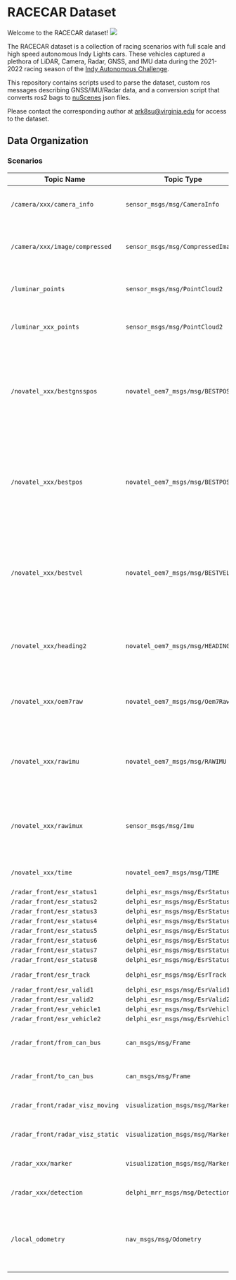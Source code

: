 # RACECAR Dataset
Welcome to the RACECAR dataset!
![](https://user-images.githubusercontent.com/25155124/222313249-147a2e71-85da-42de-ac57-becb97a47dbf.png)

The RACECAR dataset is a collection of racing scenarios with full scale and high speed autonomous Indy Lights cars. These vehicles captured a plethora of LiDAR, Camera, Radar, GNSS, and IMU data during the 2021-2022 racing season of the [Indy Autonomous Challenge](https://www.indyautonomouschallenge.com).

This repository contains scripts used to parse the dataset, custom ros messages describing GNSS/IMU/Radar data, and a conversion script that converts ros2 bags to [nuScenes](https://www.nuscenes.org/nuscenes) json files.

Please contact the corresponding author at ark8su@virginia.edu for access to the dataset.

## Data Organization

### Scenarios

|Topic Name|Topic Type|Description|
|----------|----------|-----------|
|`/camera/xxx/camera_info`| `sensor_msgs/msg/CameraInfo`|Distortion parameters and Intrinsic Camera Matrix|
|`/camera/xxx/image/compressed`| `sensor_msgs/msg/CompressedImage`|Compressed camera image buffer and compression format|
|`/luminar_points`| `sensor_msgs/msg/PointCloud2`|Merge LiDAR point cloud from all three sensors|
|`/luminar_xxx_points`| `sensor_msgs/msg/PointCloud2`|LiDAR point cloud corresponding to xxx sensor|
|`/novatel_xxx/bestgnsspos`| `novatel_oem7_msgs/msg/BESTPOS`|Best available GNSS solution from Novatel PwrPak. Measurement located at antenna phase center transmitted at 20 Hz|
|`/novatel_xxx/bestpos`| `novatel_oem7_msgs/msg/BESTPOS`|Best available GNSS solution from Novatel PwrPak. Measurement located at antenna phase center transmitted at 20 Hz|
|`/novatel_xxx/bestvel`| `novatel_oem7_msgs/msg/BESTVEL`|Velocity derived from differentiated position. Uses the same solution method from BESTPOS transmitted at 20 Hz|
|`/novatel_xxx/heading2`| `novatel_oem7_msgs/msg/HEADING2`|Heading derived from alignment of dual antenna system at variable rate|
|`/novatel_xxx/oem7raw`| `novatel_oem7_msgs/msg/Oem7RawMsg`|Binary data received from Novatel receivers before driver processing|
|`/novatel_xxx/rawimu`| `novatel_oem7_msgs/msg/RAWIMU`|Accelerometer and Gyroscope data transmitted from receiver at 125 Hz|
|`/novatel_xxx/rawimux`| `sensor_msgs/msg/Imu`|Accelerometer and Gyroscope data transmitted from receiver at 125 Hz|
|`/novatel_xxx/time`| `novatel_oem7_msgs/msg/TIME`|Satellite time accompanying GNSS packets|
|`/radar_front/esr_status1`| `delphi_esr_msgs/msg/EsrStatus1`||
|`/radar_front/esr_status2`| `delphi_esr_msgs/msg/EsrStatus2`||
|`/radar_front/esr_status3`| `delphi_esr_msgs/msg/EsrStatus3`||
|`/radar_front/esr_status4`| `delphi_esr_msgs/msg/EsrStatus4`||
|`/radar_front/esr_status5`| `delphi_esr_msgs/msg/EsrStatus5`||
|`/radar_front/esr_status6`| `delphi_esr_msgs/msg/EsrStatus6`||
|`/radar_front/esr_status7`| `delphi_esr_msgs/msg/EsrStatus7`||
|`/radar_front/esr_status8`| `delphi_esr_msgs/msg/EsrStatus8`||
|`/radar_front/esr_track`| `delphi_esr_msgs/msg/EsrTrack`|Radar detection|
|`/radar_front/esr_valid1`| `delphi_esr_msgs/msg/EsrValid1`||
|`/radar_front/esr_valid2`| `delphi_esr_msgs/msg/EsrValid2`||
|`/radar_front/esr_vehicle1`| `delphi_esr_msgs/msg/EsrVehicle1`||
|`/radar_front/esr_vehicle2`| `delphi_esr_msgs/msg/EsrVehicle2`||
|`/radar_front/from_can_bus`| `can_msgs/msg/Frame`|Raw CAN data received from Aptiv ESR Radar|
|`/radar_front/to_can_bus`| `can_msgs/msg/Frame`|Raw CAN data sent to Aptiv ESR Radar|
|`/radar_front/radar_visz_moving`| `visualization_msgs/msg/Marker`|Visualization of radar detection|
|`/radar_front/radar_visz_static`| `visualization_msgs/msg/Marker`|Visualization of radar detection|
|`/radar_xxx/marker`| `visualization_msgs/msg/Marker`|Visualization of radar detection|
|`/radar_xxx/detection`| `delphi_mrr_msgs/msg/Detection`|Detection from Aptiv MRR Radar|
|`/local_odometry`| `nav_msgs/msg/Odometry`|Vehicle odometry in Cartesian coordinates derived from RTK GNSS solution|
